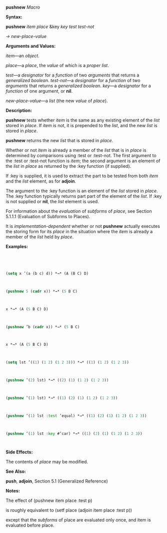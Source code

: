 **pushnew** *Macro* 



**Syntax:** 



**pushnew** *item place* &key *key test test-not* 



*→ new-place-value* 



**Arguments and Values:** 



*item*—an *object*. 



*place*—a *place*, the *value* of which is a *proper list*. 



*test*—a *designator* for a *function* of two *arguments* that returns a *generalized boolean*. *test-not*—a *designator* for a *function* of two *arguments* that returns a *generalized boolean*. *key*—a *designator* for a *function* of one argument, or **nil**. 



*new-place-value*—a *list* (the new *value* of *place*). 



**Description:** 



**pushnew** tests whether *item* is the same as any existing element of the *list* stored in *place*. If *item* is not, it is prepended to the *list*, and the new *list* is stored in *place*. 



**pushnew** returns the new *list* that is stored in *place*. 



Whether or not *item* is already a member of the *list* that is in *place* is determined by comparisons using :test or :test-not. The first argument to the :test or :test-not function is *item*; the second argument is an element of the *list* in *place* as returned by the :key function (if supplied). 



If :key is supplied, it is used to extract the part to be tested from both *item* and the *list* element, as for **adjoin**. 



The argument to the :key function is an element of the *list* stored in *place*. The :key function typically returns part part of the element of the *list*. If :key is not supplied or **nil**, the *list* element is used. 



For information about the *evaluation* of *subforms* of *place*, see Section 5.1.1.1 (Evaluation of Subforms to Places). 







 



 



It is *implementation-dependent* whether or not **pushnew** actually executes the storing form for its *place* in the situation where the *item* is already a member of the *list* held by *place*. 



**Examples:**
```lisp
 



(setq x ’(a (b c) d)) *→* (A (B C) D) 



(pushnew 5 (cadr x)) *→* (5 B C) 



x *→* (A (5 B C) D) 



(pushnew ’b (cadr x)) *→* (5 B C) 



x *→* (A (5 B C) D) 



(setq lst ’((1) (1 2) (1 2 3))) *→* ((1) (1 2) (1 2 3)) 



(pushnew ’(2) lst) *→* ((2) (1) (1 2) (1 2 3)) 



(pushnew ’(1) lst) *→* ((1) (2) (1) (1 2) (1 2 3)) 



(pushnew ’(1) lst :test ’equal) *→* ((1) (2) (1) (1 2) (1 2 3)) 



(pushnew ’(1) lst :key #’car) *→* ((1) (2) (1) (1 2) (1 2 3)) 




```
**Side Effects:** 



The contents of *place* may be modified. 



**See Also:** 



**push**, **adjoin**, Section 5.1 (Generalized Reference) 



**Notes:** 



The effect of (pushnew item place :test p) 



is roughly equivalent to (setf place (adjoin item place :test p)) 



except that the *subforms* of place are evaluated only once, and item is evaluated before place. 